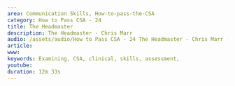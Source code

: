 ```yaml
---
area: Communication Skills, How-to-pass-the-CSA
category: How to Pass CSA - 24
title: The Headmaster
description: The Headmaster - Chris Marr
audio: /assets/audio/How to Pass CSA - 24 The Headmaster - Chris Marr - MQ.mp3
article: 
www: 
keywords: Examining, CSA, clinical, skills, assessment,
youtube: 
duration: 12m 33s
--- 
```

